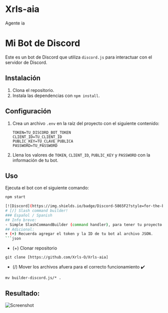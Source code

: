 # Xrls-aia
Agente ia
# Mi Bot de Discord

Este es un bot de Discord que utiliza `discord.js` para interactuar con el servidor de Discord.

## Instalación

1. Clona el repositorio.
2. Instala las dependencias con `npm install`.

## Configuración

1. Crea un archivo `.env` en la raíz del proyecto con el siguiente contenido:
    ```
    TOKEN=TU_DISCORD_BOT_TOKEN
    CLIENT_ID=TU_CLIENT_ID
    PUBLIC_KEY=TU_CLAVE_PUBLICA
    PASSWORD=TU_PASSWORD
    ```
2. Llena los valores de `TOKEN`, `CLIENT_ID`, `PUBLIC_KEY` y `PASSWORD` con la información de tu bot.

## Uso

Ejecuta el bot con el siguiente comando:

```sh
npm start

[![Discord](https://img.shields.io/badge/Discord-5865F2?style=for-the-badge&logo=discord&logoColor=white)](https://discord.gg/zcz5vTXK)
# [/] Slash command builder!
### Español / Spanish
## Info breve:
- Simple SlashCommandBuilder (command handler), para tener tu proyecto un poco más ordenado!
## Adicional:
+ (+) Recuerda agregar el token y la ID de tu bot al archivo JSON.
```json

```
+ (+) Clonar repositorio
```git
git clone [https://github.com/Xrls-O/Xrls-aia] 
```
+ (/) Mover los archivos afuera para el correcto funcionamiento ✔️
```git
mv builder-discord.js/* .
```
## Resultado:
![Screenshot](https://cdn.discordapp.com/attachments/997267766828605490/1328957475264794634/ll__limy__ll_39540_Cracked_mirror_438a72d0-4d0b-4af4-88af-0d98c917cd96.png?ex=67889798&is=67874618&hm=d83e36f9a2f54d7839779a24d4d5f96d0b5c2695714a73b4d729b397a04ff56e&)
